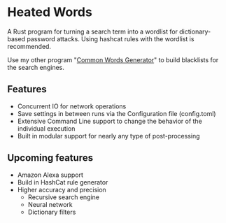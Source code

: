 # Heated Words
A Rust program for turning a search term into a wordlist for dictionary-based password attacks. Using hashcat rules with the wordlist is recommended.

Use my other program "[Common Words Generator](https://github.com/Sevaarcen/CommonWordsGenerator)" to build blacklists for the search engines.

## Features
* Concurrent IO for network operations
* Save settings in between runs via the Configuration file (config.toml)
* Extensive Command Line support to change the behavior of the individual execution
* Built in modular support for nearly any type of post-processing  

## Upcoming features
* Amazon Alexa support
* Build in HashCat rule generator
* Higher accuracy and precision
  * Recursive search engine
  * Neural network
  * Dictionary filters
